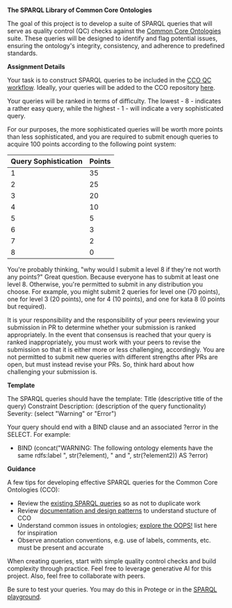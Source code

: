 **The SPARQL Library of Common Core Ontologies**

The goal of this project is to develop a suite of SPARQL queries that will serve as quality control (QC) checks against the [Common Core Ontologies](https://github.com/CommonCoreOntology/CommonCoreOntologies) suite. These queries will be designed to identify and flag potential issues, ensuring the ontology's integrity, consistency, and adherence to predefined standards.

**Assignment Details**

Your task is to construct SPARQL queries to be included in the [CCO QC workflow](https://github.com/CommonCoreOntology/CommonCoreOntologies/actions). Ideally, your queries will be added to the CCO repository [here](https://github.com/CommonCoreOntology/CommonCoreOntologies/tree/develop/.github/deployment/sparql). 

Your queries will be ranked in terms of difficulty. The lowest - 8 - indicates a rather easy query, while the highest - 1 - will indicate a very sophisticated query. 

For our purposes, the more sophisticated queries will be worth more points than less sophisticated, and you are required to submit enough queries to acquire 100 points according to the following point system: 


  | **Query Sophistication** | **Points** |
  | ------------------------ | ---------- |
  |       1                  |      35    |
  |       2                  |      25    |
  |       3                  |      20    |
  |       4                  |      10    |
  |       5                  |       5    |
  |       6                  |       3    |
  |       7                  |       2    |
  |       8                  |       0    |

You're probably thinking, "why would I submit a level 8 if they're not worth any points?" Great question. Because everyone has to submit at least one level 8. Otherwise, you're permitted to submit in any distribution you choose. For example, you might submit 2 queries for level one (70 points), one for level 3 (20 points), one for 4 (10 points), and one for kata 8 (0 points but required). 

It is your responsibility and the responsibility of your peers reviewing your submission in PR to determine whether your submission is ranked appropriately. In the event that consensus is reached that your query is ranked inappropriately, you must work with your peers to revise the submission so that it is either more or less challenging, accordingly. You are not permitted to submit new queries with different strengths after PRs are open, but must instead revise your PRs. So, think hard about how challenging your submission is. 

**Template**

The SPARQL queries should have the template: 
Title
    (descriptive title of the query)
Constraint Description: 
    (description of the query functionality)
Severity:
    (select "Warning" or "Error")

Your query should end with a BIND clause and an associated ?error in the SELECT. For example: 

  - BIND (concat("WARNING: The following ontology elements have the same rdfs:label ", str(?element), " and ", str(?element2)) AS ?error)

**Guidance**

A few tips for developing effective SPARQL queries for the Common Core Ontologies (CCO):
  - Review the [existing SPARQL queries](https://github.com/CommonCoreOntology/CommonCoreOntologies/tree/develop/.github/deployment/sparql) so as not to duplicate work
  - Review [documentation and design patterns](https://github.com/CommonCoreOntology/CommonCoreOntologies/tree/develop/documentation) to understand stucture of CCO
  - Understand common issues in ontologies; [explore the OOPS!](https://oa.upm.es/35873/1/INVE_MEM_2014_192872.pdf) list here for inspiration
  - Observe annotation conventions, e.g. use of labels, comments, etc. must be present and accurate

When creating queries, start with simple quality control checks and build complexity through practice. Feel free to leverage generative AI for this project. Also, feel free to collaborate with peers. 

Be sure to test your queries. You may do this in Protege or in the [SPARQL playground](https://atomgraph.github.io/SPARQL-Playground/). 